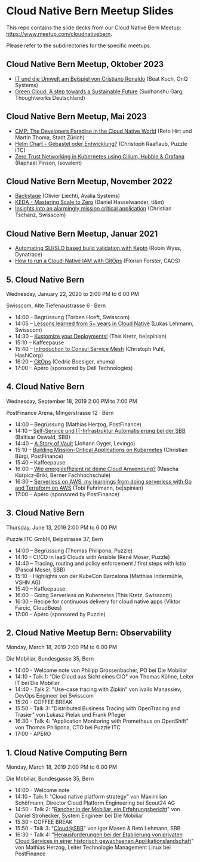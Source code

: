 # Cloud Native Bern Meetup Slides

This repo contains the slide decks from our Cloud Native Bern Meetup: <https://www.meetup.com/cloudnativebern>.

Please refer to the subdirectories for the specific meetups.

## Cloud Native Bern Meetup, Oktober 2023

* [IT und die Umwelt am Beispiel von Cristiano Ronaldo](2023-10-10_meetup/IT_und_die_Umwelt.pdf) (Beat Koch, OnQ Systems)
* [Green Cloud: A step towards a Sustainable Future](2023-10-10_meetup/GreenCloud.pdf) (Sudhanshu Garg, Thoughtworks Deutschland)

## Cloud Native Bern Meetup, Mai 2023

* [CMP: The Developers Paradise in the Cloud Native World](2023-05-23_meetup/CMP-TheDevelopersParadise.pdf) (Reto Hirt und Martin Thoma, Stadt Zürich)
* [Helm Chart - Gebastel oder Entwicklung?](2023-05-23_meetup/Helm-Chart-Entwicklung.pdf) (Christoph Raaflaub, Puzzle ITC)
* [Zero Trust Networking in Kubernetes using Cilium, Hubble & Grafana](2023-05-23_meetup/ZeroTrustVisibility.pdf) (Raphaël Pinson, Isovalent)

## Cloud Native Bern Meetup, November 2022

* [Backstage](2022-11-17_meetup/Backstage.pdf) (Olivier Liechti, Avalia Systems)
* [KEDA - Mastering Scale to Zero](2022-11-17_meetup/KEDA.pdf) (Daniel Hasselwander, ti&m)
* [Insights into an alarmingly mission critical application](2022-11-17_meetup/Insights_into_an_alarmingly_mission_critical_application.pdf) (Christian Tschanz, Swisscom)

## Cloud Native Bern Meetup, Januar 2021

* [Automating SLI/SLO based build validation with Keptn](2021-01-19_meetup/keptn_slislo_robin_wyss.pdf) (Robin Wyss, Dynatrace)
* [How to run a Cloud-Native IAM with GitOps](https://docs.google.com/presentation/d/1Byg6C5xd3MeEDUWNY2r_fcIj9zBbI2qTCgBjenTTYxM/edit?usp=sharing) (Florian Forster, CAOS)

## 5. Cloud Native Bern

Wednesday, January 22, 2020 to 2:00 PM to 6:00 PM

Swisscom, Alte Tiefenaustrasse 6 · Bern

* 14:00 – Begrüssung (Torben Hoeft, Swisscom)
* 14:05 – [Lessons learned from 5+ years in Cloud Native](2020-01-22_meetup_5/cloud_native_lessons_learned_lukas_lehmann.pdf) (Lukas Lehmann, Swisscom)
* 14:30 – [Kustomize your Deployments!](2020-01-22_meetup_5/kustomize_your_deployments_this_kretz.pdf) (This Kretz, be|spinian)
* 15:10 – Kaffeepause
* 15:40 – [Introduction to Consul Service Mesh](2020-01-22_meetup_5/consul_service_mesh_101_christoph_puhl.pdf) (Christoph Puhl, HashiCorp)
* 16:20 – [GitOps](2020-01-22_meetup_5/gitops_cedric_boesiger.pdf) (Cedric Boesiger, xhuma)
* 17:00 – Apéro (sponsored by Dell Technologies)

## 4. Cloud Native Bern

Wednesday, September 18, 2019 2:00 PM to 7:00 PM

PostFinance Arena, Mingerstrasse 12 · Bern

* 14:00 – Begrüssung (Mathias Herzog, PostFinance)
* 14:10 – [Self-Service und IT-Infrastruktur Automatisierung bei der SBB](2019-09-18_meetup_4/sbb_baltisar_oswald.pdf) (Baltisar Oswald, SBB)
* 14:40 – [A Story of Vault](2019-09-18_meetup_4/story_of_vault_johann_gyger.pdf) (Johann Gyger, Levingo)
* 15:10 – [Building Mission-Critical Applications on Kubernetes](2019-09-18_meetup_4/building_mission_critical_applications_on_k8s_buergich.pdf) (Christian Bürgi, PostFinance)
* 15:40 – Kaffeepause
* 16:00 – [Wie energieeffizient ist deine Cloud Anwendung?](2019-09-18_meetup_4/energieeffizienz_cloud_anwendung_mascha_kurpicz-briki.pdf) (Mascha Kurpicz-Briki, Berner Fachhochschule)
* 16:30 – [Serverless on AWS, my learnings from doing serverless with Go and Terraform on AWS](2019-09-18_meetup_4/serverless_tobi_fuhrimann.pdf) (Tobi Fuhrimann, be|spinian)
* 17:00 – Apéro (sponsored by PostFinance)

## 3. Cloud Native Bern

Thursday, June 13, 2019 2:00 PM to 6:00 PM

Puzzle ITC GmbH, Belpstrasse 37, Bern

* 14:00 – Begrüssung (Thomas Philipona, Puzzle)
* 14:10 – CI/CD in IaaS Clouds with Ansible (René Moser, Puzzle)
* 14:40 – Tracing, routing and policy enforcement / first steps with Istio (Pascal Moser, SBB)
* 15:10 – Highlights von der KubeCon Barcelona (Matthias Indermühle, VSHN AG)
* 15:40 – Kaffeepause
* 16:00 – Going Serverless on Kubernetes (This Kretz, Swisscom)
* 16:30 – Recipe for continuous delivery for cloud native apps (Viktor Farcic, CloudBees)
* 17:00 – Apéro (sponsored by Puzzle)

## 2. Cloud Native Meetup Bern: Observability

Monday, March 18, 2019 2:00 PM to 6:00 PM

Die Mobiliar, Bundesgasse 35, Bern

* 14:00 - Welcome note von Philipp Grossenbacher, PO bei Die Mobiliar
* 14:10 - Talk 1: "Die Cloud aus Sicht eines CIO" von Thomas Kühne, Leiter IT bei Die Mobiliar
* 14:40 - Talk 2: "Use-case tracing with Zipkin" von Ivailo Manassiev, DevOps Engineer bei Swisscom
* 15:20 - COFFEE BREAK
* 15:50 - Talk 3: "Distributed Business Tracing with OpenTracing and Trasier" von Lukasz Pielak und Frank Pfleger
* 16:30 - Talk 4: "Application Monitoring with Prometheus on OpenShift" von Thomas Philipona, CTO bei Puzzle ITC
* 17:00 - APERO

## 1. Cloud Native Computing Bern

Monday, March 18, 2019 2:00 PM to 6:00 PM

Die Mobiliar, Bundesgasse 35, Bern

* 14:00 - Welcome note
* 14:10 - Talk 1: "Cloud native platform strategy" von Maximilian Schöfmann, Director Cloud Platform Engineering bei Scout24 AG
* 14:50 - Talk 2: "[Rancher in der Mobiliar, ein Erfahrungsbericht](2018-11-01_meetup_1/rancher_mobiliar_daniel_strohecker.pdf)" von Daniel Strohecker, System Engineer bei Die Mobiliar
* 15:30 - COFFEE BREAK
* 15:50 - Talk 3: "[Cloud@SBB](2018-11-01_meetup_1/cloud_computing_sbb_masen_lehmann.pdf)" von Igor Masen & Reto Lehmann, SBB
* 16:30 - Talk 4: "[Herausforderungen bei der Etablierung von privaten Cloud Services in einer historisch gewachsenen Applikationslandschaft](2018-11-01_meetup_1/herausforderungen_private_cloud_mathias_herzog.pdf)" von Mathias Herzog, Leiter Technologie Management Linux bei PostFinance
